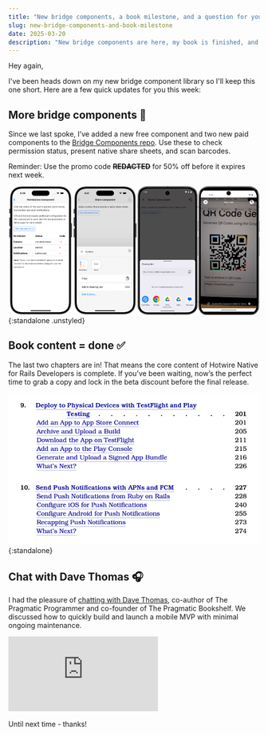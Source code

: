 ```yaml
---
title: "New bridge components, a book milestone, and a question for you"
slug: new-bridge-components-and-book-milestone
date: 2025-03-20
description: "New bridge components are here, my book is finished, and I chatted with Dave Thomas about mobile MVPs!"
---
```


Hey again,

I've been heads down on my new bridge component library so I'll keep this one short. Here are a few quick updates for you this week:

## More bridge components 🎉

Since we last spoke, I’ve added a new free component and two new paid components to the [Bridge Components repo](https://github.com/joemasilotti/bridge-components). Use these to check permission status, present native share sheets, and scan barcodes.

Reminder: Use the promo code ~~**REDACTED**~~ for 50% off before it expires next week.

![New bridge components - permission status, native share dialogs, barcode scanner, and QR code scanner](/assets/images/newsletter/new-bridge-component-examples.png){:standalone .unstyled}

## Book content = done ✅

The last two chapters are in! That means the core content of Hotwire Native for Rails Developers is complete. If you’ve been waiting, now’s the perfect time to grab a copy and lock in the beta discount before the final release.

![Table of contents highlighting chapters 9 and 10](/assets/images/newsletter/table-of-contents.png){:standalone}

## Chat with Dave Thomas 🎧

I had the pleasure of [chatting with Dave Thomas](https://www.youtube.com/watch?v=9X3tgyr7umI), co-author of The Pragmatic Programmer and co-founder of The Pragmatic Bookshelf. We discussed how to quickly build and launch a mobile MVP with minimal ongoing maintenance.

<iframe class="w-full aspect-video" src="https://www.youtube.com/watch?v=9X3tgyr7umI" title="YouTube video player" frameborder="0" allow="accelerometer; autoplay; clipboard-write; encrypted-media; gyroscope; picture-in-picture; web-share" referrerpolicy="strict-origin-when-cross-origin" allowfullscreen></iframe>

Until next time - thanks!
